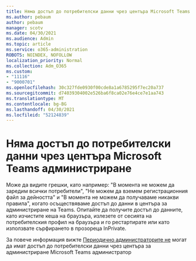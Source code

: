 ```yaml
---
title: Няма достъп до потребителски данни чрез центъра Microsoft Teams администриране
ms.author: pebaum
author: pebaum
manager: scotv
ms.date: 04/30/2021
ms.audience: Admin
ms.topic: article
ms.service: o365-administration
ROBOTS: NOINDEX, NOFOLLOW
localization_priority: Normal
ms.collection: Adm_O365
ms.custom:
- "11116"
- "9000701"
ms.openlocfilehash: 30c327fde0930f00cde8a1a6785295f7ec20a737
ms.sourcegitcommit: d74039304002e526ba6f8ca02e76e4ce7e1aa743
ms.translationtype: MT
ms.contentlocale: bg-BG
ms.lasthandoff: 04/30/2021
ms.locfileid: "52124839"
---
```

# <a name="cant-access-user-data-via-the-microsoft-teams-admin-center"></a>Няма достъп до потребителски данни чрез центъра Microsoft Teams администриране

Може да видите грешки, като например: "В момента не можем да заредим всички потребители", "Не можем да вземем регистрационния файл за дейността" и "В момента не можем да получаваме никакви правила", когато осъществяваме достъп до данни в центъра за администриране на Teams. Опитайте да получите достъп до данните, като изчистите кеша на браузъра, излезете от сесията на потребителския профил на браузъра и го рестартирате или като използвате сърфирането в прозореца InPrivate. 

За повече информация вижте [Периодично администраторите не](https://docs.microsoft.com/microsoftteams/troubleshoot/teams-administration/cannot-access-admin-center) могат да имат достъп до потребителски данни чрез центъра за администриране Microsoft Teams администратор